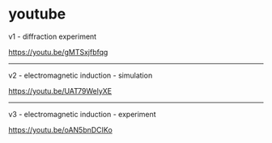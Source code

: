 # youtube

v1 - diffraction experiment

https://youtu.be/gMTSxjfbfqg

---

v2 - electromagnetic induction - simulation

https://youtu.be/UAT79WelyXE

---

v3 - electromagnetic induction - experiment

https://youtu.be/oAN5bnDCIKo
